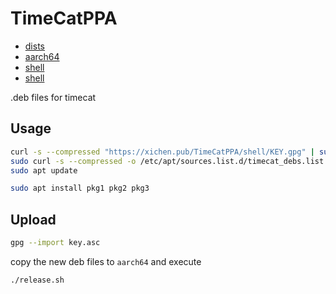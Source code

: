 # TimeCatPPA

- [dists](./dists)
- [aarch64](./aarch64)
- [shell](./shell)
- [shell](./boot)

.deb files for timecat

## Usage

```sh
curl -s --compressed "https://xichen.pub/TimeCatPPA/shell/KEY.gpg" | sudo apt-key add -
sudo curl -s --compressed -o /etc/apt/sources.list.d/timecat_debs.list "https://xichen.pub/TimeCatPPA/shell/debs.list"
sudo apt update
```

```sh
sudo apt install pkg1 pkg2 pkg3
```

## Upload

```sh
gpg --import key.asc
```

copy the new deb files to `aarch64` and execute

```sh
./release.sh
```